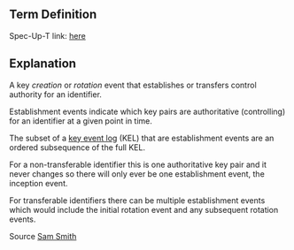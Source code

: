 ## Term Definition

Spec-Up-T link: <a href='https://weboftrust.github.io/WOT-terms/docs/glossary/establishment-event'>here</a>

## Explanation
A key _creation_ or _rotation_ event that establishes or transfers control authority for an identifier. 

Establishment events indicate which key pairs are authoritative (controlling) for an identifier at a given point in time.

The subset of a [key event log](key-event-log) (KEL) that are establishment events are an ordered subsequence of the full KEL.

For a non-transferable identifier this is one authoritative key pair and it never changes so there will only ever be one establishment event, the inception event.

For transferable identifiers there can be multiple establishment events which would include the initial rotation event and any subsequent rotation events.

Source [Sam Smith](https://github.com/WebOfTrust/ietf-keri/blob/main/draft-ssmith-keri.md#basic-terminology)
